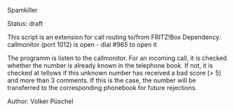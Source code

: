 Spamkiller

Status: draft

This script is an extension for call routing to/from FRITZ!Box
Dependency: callmonitor (port 1012) is open - dial #96*5* to open it

The programm is listen to the callmonitor.
For an incoming call, it is checked whether the number is already known in the telephone book.
If not, it is checked at tellows if this unknown number has received a bad score (> 5) and more than 3 comments.
If this is the case, the number will be transferred to the corresponding phonebook for future rejections.


Author: Volker Püschel
